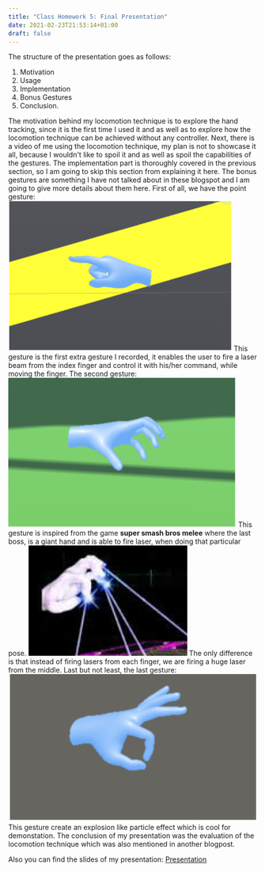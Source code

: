 ```yaml
---
title: "Class Homework 5: Final Presentation"
date: 2021-02-23T21:53:14+01:00
draft: false
---
```


The structure of the presentation goes as follows:

1. Motivation
2. Usage 
3. Implementation
4. Bonus Gestures
5. Conclusion.

The motivation behind my locomotion technique is to explore the hand tracking, since it is the first time I used it and as well as to explore how the locomotion technique can be achieved without any controller.
Next, there is a video of me using the locomotion technique, my plan is not to showcase it all, because I wouldn't like to spoil it and as well as spoil the capabilities of the gestures.
The implementation part is thoroughly covered in the previous section, so I am going to skip this section from explaining it here. The bonus gestures are something I have not talked about in these blogspot and I am going to give more details about them here.
First of all, we have the point gesture:
![alt text](https://raw.githubusercontent.com/petrosKon/Kontrazis/master/static/images/Point%20Gesture.PNG)
This gesture is the first extra gesture I recorded, it enables the user to fire a laser beam from the index finger and control it with his/her command, while moving the finger.
The second gesture:
![alt text](https://raw.githubusercontent.com/petrosKon/Kontrazis/master/static/images/Open%20Hand%20Gesture.PNG)
This gesture is inspired from the game **super smash bros melee** where the last boss, is a giant hand and is able to fire laser, when doing that particular pose.
![alt text](https://raw.githubusercontent.com/petrosKon/Kontrazis/master/static/images/Hand%20Super%20Smash%20Bros.PNG)
The only difference is that instead of firing lasers from each finger, we are firing a huge laser from the middle.
Last but not least, the last gesture:
![alt text](https://raw.githubusercontent.com/petrosKon/Kontrazis/master/static/images/Explosion%20Gesture.PNG)
This gesture create an explosion like particle effect which is cool for demonstation.
The conclusion of my presentation was the evaluation of the locomotion technique which was also mentioned in another blogpost.

Also you can find the slides of my presentation: [Presentation](https://docs.google.com/presentation/d/1YQ65VyhB65odY4cq7HV8ht6whkxT4eplRuuw39FOiBY/edit?usp=sharing)